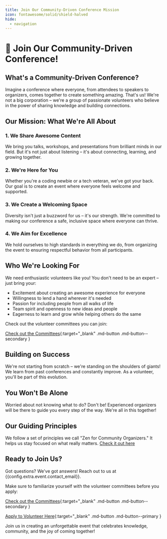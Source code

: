 ```yaml
---
title: Join Our Community-Driven Conference Mission
icon: fontawesome/solid/shield-halved
hide:
  - navigation
---
```


# 🚀 Join Our Community-Driven Conference!

## What's a Community-Driven Conference?

Imagine a conference where everyone, from attendees to speakers to organizers, comes together to create something
amazing. That's us! We're not a big corporation – we're a group of passionate volunteers who believe in the power of
sharing knowledge and building connections.

## Our Mission: What We're All About

### 1. We Share Awesome Content

We bring you talks, workshops, and presentations from brilliant minds in our field. But it's not just about listening –
it's about connecting, learning, and growing together.

### 2. We're Here for You

Whether you're a coding newbie or a tech veteran, we've got your back. Our goal is to create an event where everyone
feels welcome and supported.

### 3. We Create a Welcoming Space

Diversity isn't just a buzzword for us – it's our strength. We're committed to making our conference a safe, inclusive
space where everyone can thrive.

### 4. We Aim for Excellence

We hold ourselves to high standards in everything we do, from organizing the event to ensuring respectful behavior from
all participants.

## Who We're Looking For

We need enthusiastic volunteers like you! You don't need to be an expert – just bring your:

- Excitement about creating an awesome experience for everyone
- Willingness to lend a hand wherever it's needed
- Passion for including people from all walks of life
- Team spirit and openness to new ideas and people
- Eagerness to learn and grow while helping others do the same

Check out the volunteer committees you can join:

[Check out the Committees](committees/index.md){:target="_blank" .md-button .md-button--secondary }

## Building on Success

We're not starting from scratch – we're standing on the shoulders of giants! We learn from past conferences and
constantly improve. As a volunteer, you'll be part of this evolution.

## You Won't Be Alone

Worried about not knowing what to do? Don't be! Experienced organizers will be there to guide you every step of the way.
We're all in this together!

## Our Guiding Principles

We follow a set of principles we call "Zen for Community Organizers." It helps us stay focused on what really
matters. [Check it out here](zen.md)

## Ready to Join Us?

Got questions? We've got answers! Reach out to us at {{config.extra.event.contact_email}}.

Make sure to familiarize yourself with the volunteer committees before you apply:

[Check out the Committees](committees/index.md){:target="_blank" .md-button .md-button--secondary }


[Apply to Volunteer Here]({{config.extra.event.apply_url_committees}}){:target="_blank" .md-button .md-button--primary }

Join us in creating an unforgettable event that celebrates knowledge, community, and the joy of coming together!
